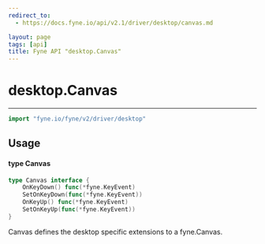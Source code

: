 ```yaml
---
redirect_to:
  - https://docs.fyne.io/api/v2.1/driver/desktop/canvas.md

layout: page
tags: [api]
title: Fyne API "desktop.Canvas"
---
```



# desktop.Canvas
---
```go
import "fyne.io/fyne/v2/driver/desktop"
```

## Usage

#### type Canvas

```go
type Canvas interface {
	OnKeyDown() func(*fyne.KeyEvent)
	SetOnKeyDown(func(*fyne.KeyEvent))
	OnKeyUp() func(*fyne.KeyEvent)
	SetOnKeyUp(func(*fyne.KeyEvent))
}
```

Canvas defines the desktop specific extensions to a fyne.Canvas.
